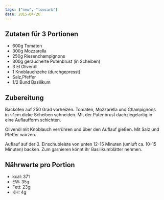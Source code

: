 ```yaml
---
tags: ["new", "lowcarb"]
date: 2015-04-26
---
```


## Zutaten für 3 Portionen
- 600g Tomaten
- 300g Mozzarella
- 250g Riesenchampignons
- 300g geräucherte Putenbrust (in Scheiben)
- 3 El Olivenöl
- 1 Knoblauchzehe (durchgepresst)
- Salz,Pfeffer
- 1/2 Bund Basilikum

## Zubereitung
Backofen auf 250 Grad vorheizen.  Tomaten, Mozzarella und Champignons in ~1cm dicke Scheiben schneiden.  Mit der Putenbrust dachziegelartig in eine Auflaufform schichten.

Olivenöl mit Knoblauch verrühren und über den Auflauf gießen.  Mit Salz und Pfeffer würzen.

Auflauf auf der 3. Einschubleiste von unten 12-15 Minuten (umluft ca. 10-15 Minuten) backen.  Zum garnieren könnt ihr Basilikumblätter nehmen.

## Nährwerte pro Portion
- kcal: 371
- EW:   35g
- Fett: 23g
- KH:    4g
